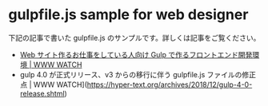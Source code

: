 # gulpfile.js sample for web designer

下記の記事で書いた gulpfile.js のサンプルです。詳しくは記事をご覧ください。

- [Web サイト作るお仕事をしている人向け Gulp で作るフロントエンド開発環境 | WWW WATCH](https://hyper-text.org/archives/2018/03/gulp_quick_start.shtml)
- gulp 4.0 が正式リリース、v3 からの移行に伴う gulpfile.js ファイルの修正点 | WWW WATCH](https://hyper-text.org/archives/2018/12/gulp-4-0-release.shtml)
